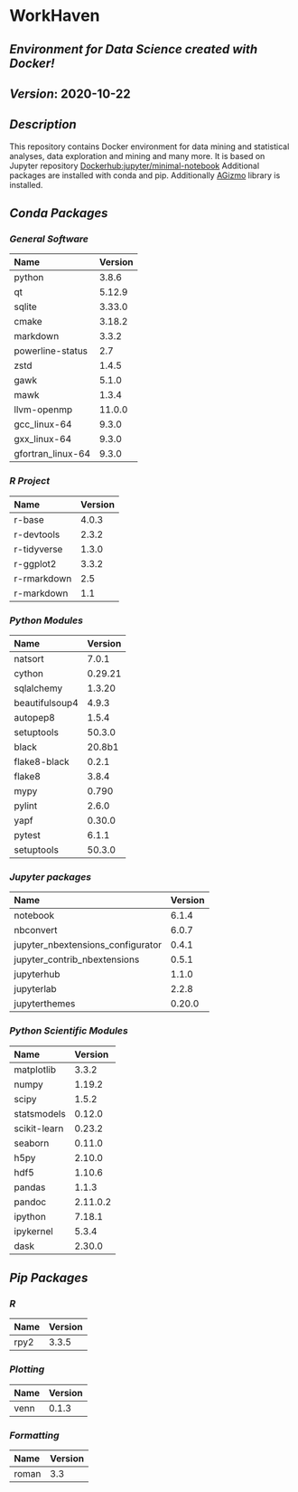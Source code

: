 
# WorkHaven

## _Environment for Data Science created with Docker!_

## _Version_: 2020-10-22

## _Description_

This repository contains Docker environment for data mining and statistical analyses, data exploration and mining and many more. It is based on Jupyter
repository
 [Dockerhub:jupyter/minimal-notebook](https://hub.docker.com/r/jupyter/minimal-notebook/)
Additional packages are installed with conda and pip.
Additionally [AGizmo](https://github.com/grzadr/agizmo) library is installed.

## _Conda Packages_

### _General Software_

|      Name      |     Version     |
|:---------------|:----------------|
|python|3.8.6|
|qt|5.12.9|
|sqlite|3.33.0|
|cmake|3.18.2|
|markdown|3.3.2|
|powerline-status|2.7|
|zstd|1.4.5|
|gawk|5.1.0|
|mawk|1.3.4|
|llvm-openmp|11.0.0|
|gcc_linux-64|9.3.0|
|gxx_linux-64|9.3.0|
|gfortran_linux-64|9.3.0|

### _R Project_

|      Name      |     Version     |
|:---------------|:----------------|
|r-base|4.0.3|
|r-devtools|2.3.2|
|r-tidyverse|1.3.0|
|r-ggplot2|3.3.2|
|r-rmarkdown|2.5|
|r-markdown|1.1|

### _Python Modules_

|      Name      |     Version     |
|:---------------|:----------------|
|natsort|7.0.1|
|cython|0.29.21|
|sqlalchemy|1.3.20|
|beautifulsoup4|4.9.3|
|autopep8|1.5.4|
|setuptools|50.3.0|
|black|20.8b1|
|flake8-black|0.2.1|
|flake8|3.8.4|
|mypy|0.790|
|pylint|2.6.0|
|yapf|0.30.0|
|pytest|6.1.1|
|setuptools|50.3.0|

### _Jupyter packages_

|      Name      |     Version     |
|:---------------|:----------------|
|notebook|6.1.4|
|nbconvert|6.0.7|
|jupyter_nbextensions_configurator|0.4.1|
|jupyter_contrib_nbextensions|0.5.1|
|jupyterhub|1.1.0|
|jupyterlab|2.2.8|
|jupyterthemes|0.20.0|

### _Python Scientific Modules_

|      Name      |     Version     |
|:---------------|:----------------|
|matplotlib|3.3.2|
|numpy|1.19.2|
|scipy|1.5.2|
|statsmodels|0.12.0|
|scikit-learn|0.23.2|
|seaborn|0.11.0|
|h5py|2.10.0|
|hdf5|1.10.6|
|pandas|1.1.3|
|pandoc|2.11.0.2|
|ipython|7.18.1|
|ipykernel|5.3.4|
|dask|2.30.0|

## _Pip Packages_

### _R_

|      Name      |     Version     |
|:---------------|:----------------|
|rpy2|3.3.5|

### _Plotting_

|      Name      |     Version     |
|:---------------|:----------------|
|venn|0.1.3|

### _Formatting_

|      Name      |     Version     |
|:---------------|:----------------|
|roman|3.3|

